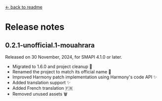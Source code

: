 ﻿[← back to readme](../README.md)

# Release notes

## 0.2.1-unofficial.1-mouahrara
Released on 30 November, 2024, for SMAPI 4.1.0 or later.
* Migrated to 1.6.0 and project cleanup 🚀
* Renamed the project to match its official name 📝
* Improved Harmony patch implementation using Harmony's code API ✨
* Added translation support ✨
* Added French translation 🇫🇷
* Removed unused assets 🗑
